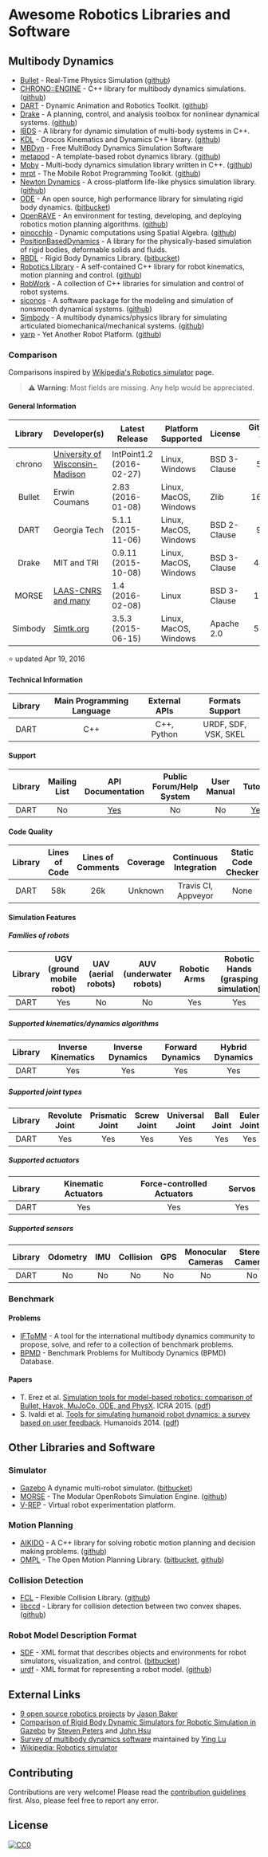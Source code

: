 # Awesome Robotics Libraries and Software

## Multibody Dynamics

* [Bullet](http://bulletphysics.org/wordpress/) - Real-Time Physics Simulation ([github](https://github.com/bulletphysics/bullet3))
* [CHRONO::ENGINE](http://chronoengine.info/) - C++ library for multibody dynamics simulations. ([github](https://github.com/projectchrono/chrono))
* [DART](http://dartsim.github.io/) - Dynamic Animation and Robotics Toolkit. ([github](https://github.com/dartsim/dart.git))
* [Drake](http://drake002.csail.mit.edu/drake/sphinx/) - A planning, control, and analysis toolbox for nonlinear dynamical systems. ([github](https://github.com/RobotLocomotion/drake))
* [IBDS](http://www.interactive-graphics.de/index.php/downloads/12-ibds) - A library for dynamic simulation of multi-body systems in C++.
* [KDL](http://www.orocos.org/kdl) - Orocos Kinematics and Dynamics C++ library. ([github](https://github.com/orocos/orocos_kinematics_dynamics))
* [MBDyn](https://www.mbdyn.org/) - Free MultiBody Dynamics Simulation Software
* [metapod](https://github.com/laas/metapod) - A template-based robot dynamics library. ([github](https://github.com/laas/metapod))
* [Moby](http://physsim.sourceforge.net/index.html) - Multi-body dynamics simulation library written in C++. ([github](https://github.com/PositronicsLab/Moby))
* [mrpt](http://www.mrpt.org/) - The Mobile Robot Programming Toolkit. ([github](https://github.com/MRPT/mrpt))
* [Newton Dynamics](http://newtondynamics.com/) - A cross-platform life-like physics simulation library. ([github](https://github.com/MADEAPPS/newton-dynamics))
* [ODE](http://www.ode.org/) - An open source, high performance library for simulating rigid body dynamics. ([bitbucket](https://bitbucket.org/odedevs/ode))
* [OpenRAVE](http://www.openrave.org) - An environment for testing, developing, and deploying robotics motion planning algorithms. ([github](https://github.com/rdiankov/openrave))
* [pinocchio](http://stack-of-tasks.github.io/pinocchio/) - Dynamic computations using Spatial Algebra. ([github](https://github.com/stack-of-tasks/pinocchio))
* [PositionBasedDynamics](https://github.com/janbender/PositionBasedDynamics) - A library for the physically-based simulation of rigid bodies, deformable solids and fluids.
* [RBDL](http://rbdl.bitbucket.org/) - Rigid Body Dynamics Library. ([bitbucket](https://bitbucket.org/rbdl/rbdl))
* [Robotics Library](http://www.roboticslibrary.org/) - A self-contained C++ library for robot kinematics, motion planning and control. ([github](https://github.com/roboticslibrary/rl))
* [RobWork](http://www.robwork.dk/apidoc/nightly/rw/index.html) - A collection of C++ libraries for simulation and control of robot systems.
* [siconos](http://siconos.gforge.inria.fr) - A software package for the modeling and simulation of nonsmooth dynamical systems. ([github](https://github.com/siconos/siconos))
* [Simbody](https://simtk.org/home/simbody/) - A multibody dynamics/physics library for simulating articulated biomechanical/mechanical systems. ([github](https://github.com/simbody/simbody.git))
* [yarp](http://www.yarp.it/) - Yet Another Robot Platform. ([github](https://github.com/robotology/yarp))

### Comparison

Comparisons inspired by [Wikipedia's Robotics simulator](https://en.wikipedia.org/wiki/Robotics_simulator#Simulators) page. 
> :warning: **Warning**: Most fields are missing. Any help would be appreciated.

#### General Information

| Library  | Developer(s) | Latest Release | Platform Supported | License | Github :star: |
|:--------:| ------------ | -------------- | ------------------ | ------- |:------------:|
| chrono   | [University of Wisconsin-Madison](http://www.projectchrono.org/about/) | IntPoint1.2 (2016-02-27) | Linux, Windows | BSD 3-Clause | 57 |
| Bullet   | Erwin Coumans | 2.83 (2016-01-08) | Linux, MacOS, Windows | Zlib | 1644 |
| DART     | Georgia Tech | 5.1.1 (2015-11-06) | Linux, MacOS, Windows | BSD 2-Clause | 90 |
| Drake    | MIT and TRI | 0.9.11 (2015-10-08) | Linux, MacOS, Windows | BSD 3-Clause | 443 |
| MORSE    | [LAAS-CNRS and many](http://www.openrobots.org/morse/doc/latest/credits.html) | 1.4 (2016-02-08) | Linux | BSD 3-Clause | 153 |
| Simbody  | [Simtk.org](https://simtk.org/xml/index.xml) | 3.5.3 (2015-06-15) | Linux, MacOS, Windows | Apache 2.0 | 535 |
:star: updated Apr 19, 2016

#### Technical Information

| Library  | Main Programming Language | External APIs | Formats Support |
|:--------:|:-------------------------:|:-------------:|:---------------:|
| DART     | C++ | C++, Python | URDF, SDF, VSK, SKEL |

#### Support

| Library  | Mailing List | API Documentation | Public Forum/Help System | User Manual | Tutorial | Issue Tracker | Wiki |
|:--------:|:------------:|:-----------------:|:------------------------:|:-----------:|:--------:|:-------------:|:----:|
| DART    | No | [Yes](http://dartsim.github.io/dart/) | No | No | [Yes](http://dart.readthedocs.org/en/release-5.1/) | [Yes](https://github.com/dartsim/dart/issues) | [Yes](https://github.com/dartsim/dart/wiki) |

#### Code Quality

| Library  | Lines of Code | Lines of Comments | Coverage | Continuous Integration | Static Code Checker | Style Checker |
|:--------:|:-------------:|:-----------------:|:--------:|:----------------------:|:-------------------:|:-------------:|
| DART    | 58k | 26k  | Unknown | Travis CI, Appveyor | None | None |

#### Simulation Features

##### Families of robots

| Library  | UGV (ground mobile robot) | UAV (aerial robots) | AUV (underwater robots) | Robotic Arms | Robotic Hands (grasping simulation) | Humanoid Robots | Human Avatars |
|:--------:|:--------------:|:---------------:|:-----------:|:---------------:|:----------:|:-----------:|:---------------------:|
| DART     | Yes | No | No | Yes | Yes | Yes | No |

##### Supported kinematics/dynamics algorithms

| Library  | Inverse Kinematics | Inverse Dynamics | Forward Dynamics | Hybrid Dynamics |
|:--------:|:------------------:|:----------------:|:----------------:|:---------------:|
| DART     | Yes | Yes | Yes  | Yes |

##### Supported joint types

| Library  | Revolute Joint | Prismatic Joint | Screw Joint | Universal Joint | Ball Joint | Euler Joint | Translational Joint | Planar Joint | Free Joint |
|:--------:|:--------------:|:---------------:|:-----------:|:---------------:|:----------:|:-----------:|:---------------------:|:------------:|:----------:|
| DART     | Yes | Yes  | Yes | Yes | Yes | Yes | Yes | Yes | Yes |

##### Supported actuators

| Library  | Kinematic Actuators | Force-controlled Actuators | Servos |
|:--------:|:-------------------:|:--------------------------:|:------:|
| DART     | Yes | Yes  | Yes |

##### Supported sensors

| Library  | Odometry | IMU | Collision | GPS | Monocular Cameras | Stereo Cameras | Depth Cameras | 2D Laser Scanners | 3D Laser Scanners |
|:--------:|:--------------:|:---------------:|:-----------:|:---------------:|:----------:|:-----------:|:---------------------:|:------------:|:----------:|
| DART     | No | No | No | No | No | No | No | No | No |

### Benchmark

#### Problems

* [IFToMM](http://iftomm-multibody.org/benchmark/) - A tool for the international multibody dynamics community to propose, solve, and refer to a collection of benchmark problems.
* [BPMD](https://grasp.robotics.cs.rpi.edu/bpmd/) - Benchmark Problems for Multibody Dynamics (BPMD) Database.

#### Papers

* T. Erez et al. [Simulation tools for model-based robotics: comparison of Bullet, Havok, MuJoCo, ODE, and PhysX](http://ieeexplore.ieee.org/xpls/abs_all.jsp?arnumber=7139807). ICRA 2015. ([pdf](https://homes.cs.washington.edu/~todorov/papers/ErezICRA15.pdf))
* S. Ivaldi et al. [Tools for simulating humanoid robot dynamics: a survey based on user feedback](http://ieeexplore.ieee.org/xpl/articleDetails.jsp?arnumber=7041462). Humanoids 2014. ([pdf](http://arxiv.org/pdf/1402.7050.pdf))

## Other Libraries and Software

### Simulator

* [Gazebo](http://www.gazebosim.org/) A dynamic multi-robot simulator. ([bitbucket](https://bitbucket.org/osrf/gazebo))
* [MORSE](http://morse-simulator.github.io/) - The Modular OpenRobots Simulation Engine. ([github](https://github.com/morse-simulator/morse))
* [V-REP](http://www.coppeliarobotics.com/) - Virtual robot experimentation platform.

### Motion Planning

* [AIKIDO](https://github.com/personalrobotics/aikido) - A C++ library for solving robotic motion planning and decision making problems. ([github](https://github.com/personalrobotics/aikido))
* [OMPL](http://ompl.kavrakilab.org/) - The Open Motion Planning Library. ([bitbucket](https://bitbucket.org/ompl/ompl), [github](https://github.com/ompl/ompl))

### Collision Detection

* [FCL](https://github.com/flexible-collision-library/fcl) - Flexible Collision Library. ([github](https://github.com/flexible-collision-library/fcl))
* [libccd](https://github.com/danfis/libccd) - Library for collision detection between two convex shapes. ([github](https://github.com/danfis/libccd))

### Robot Model Description Format

* [SDF](http://sdformat.org/) - XML format that describes objects and environments for robot simulators, visualization, and control. ([bitbucket](https://bitbucket.org/osrf/sdformat))
* [urdf](http://wiki.ros.org/urdf) - XML format for representing a robot model. ([github](https://github.com/ros/urdfdom))

## External Links

* [9 open source robotics projects](https://opensource.com/life/16/4/open-source-robotics-projects) by [Jason Baker](https://opensource.com/users/jason-baker)
* [Comparison of Rigid Body Dynamic Simulators for Robotic Simulation in Gazebo](http://www.osrfoundation.org/wordpress2/wp-content/uploads/2015/04/roscon2014_scpeters.pdf) by [Steven Peters](http://www.osrfoundation.org/team/steven-peters/) and [John Hsu](http://www.osrfoundation.org/team/john-hsu/)
* [Survey of multibody dynamics software](http://homepages.rpi.edu/~luy4/survey.html) maintained by [Ying Lu](http://homepages.rpi.edu/~luy4/)
* [Wikipedia: Robotics simulator](https://en.wikipedia.org/wiki/Robotics_simulator#Simulators)

## Contributing

Contributions are very welcome! Please read the [contribution guidelines](https://github.com/jslee02/awesome-robotics-libraries/blob/master/CONTRIBUTING.md) first. Also, please feel free to report any error.

## License

[![CC0](https://licensebuttons.net/p/zero/1.0/88x31.png)](http://creativecommons.org/publicdomain/zero/1.0/)
